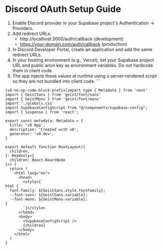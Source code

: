 # Discord OAuth Setup Guide

1) Enable Discord provider in your Supabase project's Authentication → Providers.
2) Add redirect URLs:
   - http://localhost:3000/auth/callback (development)
   - https://your-domain.com/auth/callback (production)
3) In Discord Developer Portal, create an application and add the same redirect URLs.
4) In your hosting environment (e.g., Vercel), set your Supabase project URL and public anon key as environment variables. Do not hardcode them in client code.
5) The app injects these values at runtime using a server-rendered script so they are not bundled into client code.
\`\`\`

```tsx file="app/layout.tsx"
[v0-no-op-code-block-prefix]import type { Metadata } from 'next'
import { GeistSans } from 'geist/font/sans'
import { GeistMono } from 'geist/font/mono'
import './globals.css'
import SupabaseConfigScript from "@/components/supabase-config";
import { Suspense } from 'react';

export const metadata: Metadata = {
  title: 'v0 App',
  description: 'Created with v0',
  generator: 'v0.dev',
}

export default function RootLayout({
  children,
}: Readonly<{
  children: React.ReactNode
}>) {
  return (
    <html lang="en">
      <head>
        <style>{`
html {
  font-family: ${GeistSans.style.fontFamily};
  --font-sans: ${GeistSans.variable};
  --font-mono: ${GeistMono.variable};
}
        `}</style>
      </head>
      <body>
        <SupabaseConfigScript />
        {children}
      </body>
    </html>
  )
}
